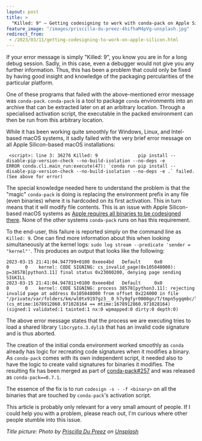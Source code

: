 ```yaml
---
layout: post
title: >
  "Killed: 9" – Getting codesigning to work with conda-pack on Apple Silicon (osx-arm64)
feature_image: "/images/priscilla-du-preez-4hifhaM4pVg-unsplash.jpg"
redirect_from:
 - /2023/03/11/getting-codesigning-to-work-on-apple-silicon.html
---
```


If your error message is simply "Killed: 9", you know you are in for a long debug session.
Sadly, in this case, even a debugger would not give you any further information.
Thus, this has been a problem that could only be fixed by having good insight and knowledge of the packaging percularities of the particular platform.

One of these programs that failed with the above-mentioned error message was `conda-pack`.
`conda-pack` is a tool to package `conda` environments into an archive that can be extracted later on at an arbitrary location.
Through a specialised activation script, the executable in the packed environment can then be run from this arbitrary location.

While it has been working quite smoothly for Windows, Linux, and Intel-based macOS systems, it sadly failed with the very brief error message on all Apple Silicon-based macOS installations:

```
 <script>: line 3: 36276 Killed: 9               pip install --disable-pip-version-check --no-build-isolation --no-deps -e
ERROR conda.cli.main_run:execute(47): `conda run pip install --disable-pip-version-check --no-build-isolation --no-deps -e .` failed. (See above for error)
```

The special knowledge needed here to understand the problem is that the "magic" `conda-pack` is doing is replacing the environment prefix in any file (even binaries) where it is hardcoded on its first activation. This in turn means that it will modify file contents. This is an issue with Apple Silicon-based macOS systems as [Apple requires all binaries to be codesigned there](https://eclecticlight.co/2020/08/22/apple-silicon-macs-will-require-signed-code/). None of the other systems `conda-pack` runs on has this requirement.

To the end-user, this failure is reported simply on the command line as `Killed: 9`. One can find more information about this when looking simultaneously at the kernel logs: `sudo log stream --predicate 'sender = "kernel"'`. This produces an output that looks like the following:

```
2023-03-15 21:41:04.947799+0100 0xeee4bd   Default     0x0                  0      0    kernel: CODE SIGNING: cs_invalid_page(0x105048000): p=38578[python3.11] final status 0x23000200, denying page sending SIGKILL
2023-03-15 21:41:04.947811+0100 0xeee4bd   Default     0x0                  0      0    kernel: CODE SIGNING: process 38578[python3.11]: rejecting invalid page at address 0x105048000 from offset 0x224000 in file "/private/var/folders/km/wl0tx9197gz3__0_h7y9gfyr0000gn/T/tmpn5ygqmbc/lib/libcrypto.3.dylib" (cs_mtime:1678912860.971028164 == mtime:1678912860.971028164) (signed:1 validated:1 tainted:1 nx:0 wpmapped:0 dirty:0 depth:0)
```

The above error message states that the process we are executing tries to load a shared library `libcrypto.3.dylib` that has an invalid code signature and is thus aborted.

The creation of the initial conda environment worked smoothly as `conda` already has logic for recreating code signatures when it modifies a binary.
As `conda-pack` comes with its own independent script, it needed also to have the logic to create valid signatures for binaries it modifies.
The resulting fix has been merged as part of [conda-pack#257](https://github.com/conda/conda-pack/pull/257) and was released as `conda-pack==0.7.1`.

The essence of the fix is to run `codesign -s - -f <binary>` on all the binaries that are touched by `conda-pack`'s activation script.

This article is probably only relevant for a very small amount of people.
If I could help you with a problem, please reach out, I'm curious where other people stumble into this issue.

*Title picture: Photo by [Priscilla Du Preez](https://unsplash.com/photos/brown-pie-on-white-ceramic-bowl-4hifhaM4pVg?utm_content=creditCopyText&utm_medium=referral&utm_source=unsplash) on [Unsplash](https://unsplash.com/?utm_source=unsplash&utm_medium=referral&utm_content=creditCopyText)*


